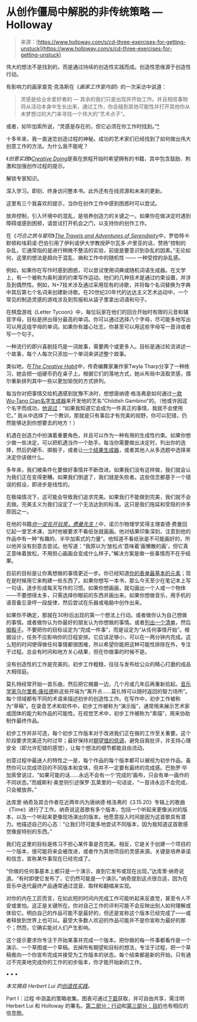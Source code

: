 <!--yml

分类：未分类

日期：2024-05-27 15:03:10

-->

# 从创作僵局中解脱的非传统策略 — Holloway

> 来源：[https://www.holloway.com/s/cd-three-exercises-for-getting-unstuck](https://www.holloway.com/s/cd-three-exercises-for-getting-unstuck)

伟大的想法不是找到的，而是通过持续的创造性实践而成。创造性思维源于创造性行动。

有影响力的画家查克·克洛斯在《*画家工作室内部*》的一次采访中说道：

> 灵感是给业余爱好者的 — 其余的我们只是出现并开始工作。并且相信事物将从活动本身中生长出来，通过工作，你会碰到其他可能性并打开其他你从未梦想过的大门来寻找一个伟大的“艺术点子”。

或者，如毕加索所说，“灵感是存在的，但它必须在你工作时找到。”[*](https://libquotes.com/pablo-picasso/quote/lbx5g7f)

十多年来，我一直迷恋创造过程的神秘。成功的艺术家们已经找到了如何做出伟大创意工作的方法。为什么我不能呢？

《*创意实践*》[*Creative Doing*](https://www.holloway.com/b/creative-doing)是我在旅程开始时希望拥有的书籍，其中包含鼓励、刺激和加强创作过程的提示。

解锁专家知识。

深入学习。即刻、终身访问整本书。此外还有在线资源和未来的更新。

这里有三个我喜欢的提示，当你在创作工作中感到困惑时可以尝试。

放弃控制，引入环境中的混乱，是培养创造力的关键之一。如果你在做决定时遇到障碍或感到困顿，请尝试打开机会之门，以支持你的创作工作。

在《*巧合之旅与冒险*》[*The Travels and Adventures of Serendipity*](https://press.princeton.edu/books/paperback/9780691126302/the-travels-and-adventures-of-serendipity)中，罗伯特·K·默顿和埃莉诺·巴伯引用了伊利诺伊大学教授萨尔瓦多·卢里亚的话，赞扬“控制的杂乱，它通常指的是进行稍微不整洁的实验，前提是要意识到杂乱的因素。”无论如何，这里的想法是趋向于混乱、熵和工作中的随机性 —— 一种受控的杂乱感。

例如，如果你在写作时感到困惑，可以尝试使用词典或随机词语生成器。在文学上，有一个被称为奥利波的约束写作运动。他们的几种技术是通过约束设置，并涉及到偶然性。例如，N+7技术涉及通过采用现有的诗歌，并将每个名词替换为字典中其后第七个名词来创建新诗歌。在20世纪20年代的达达主义艺术运动中，一个常见的制造灵感的游戏涉及到剪报和从袋子里拿出词语和句子。

在棋盘游戏《Letter Tycoon》中，每位玩家在他们的回合开始时有限的元音和辅音字母，目标是拼出得分最高的单词。你可以通过选择八个字母，尽可能多地写出可以用这组字母的单词。如果你有雄心壮志，你甚至可以用这些字母写一首诗或者写一个句子。

一种流行的即兴喜剧技巧是一词故事，需要两个或更多人。目标是通过轮流讲述一个故事，每个人每次只添加一个单词来讲述整个故事。

类似地，在[*The Creative Habit*](https://www.amazon.com/Creative-Habit-Learn-Use-Life-dp-0743235274/dp/0743235274)中，传奇编舞家兼作家Twyla Tharp分享了一种练习，她会把一组硬币扔在桌子上。根据它们的落地方式，她从布局中汲取灵感，偶尔重新排列其中一些以更加愉悦的方式排列。

每当你对把事情交给机遇感到犹豫不决时，想想唐纳德·格洛弗是如何通过[一款Wu-Tang Clan名字生成器](https://wutangclan.net/name-generator/)来开发他的艺名“Childish Gambino”的。（他或许因这个名字而成功，[他说过](https://www.youtube.com/watch?v=gU1sTWIbw_Y)：“如果我知道它会成为一件真正的事情，我就不会使用它。” 我从中选择了一个教训，那就是只有事后才有完美的视野，你可以犯错，仍然能够达到你想要去的地方！）

机遇在创造力中扮演着重要角色，并且可以作为一种有用的生成性约束。如果你想少做一些决定，可以把机遇当作一个助手。每当你需要做出决定时，列出你的选择，然后扔硬币、掷骰子，或者让[一个结果生成器](https://www.randomresult.com/)，或者其他人从多选题中选择来决定你该做什么。

多年来，我们被条件化要做好事情并不断改进。如果我们没有这样做，我们就会认为我们正在变得更糟。如果我们倒退了，我们就是失败者。这些信念都基于一个错误的假设，即进步是线性的。

在极端情况下，这可能会导致我们追求完美。如果我们不能做到完美，我们就不会去做。完美主义为我们设定了一个无法达到的标准。这只是我们拖延和受阻的许多原因之一。

在他的书籍[*你一定在开玩笑，费曼先生！*](https://www.amazon.com/Surely-Youre-Joking-Mr-Feynman/dp/0393355624)中，诺贝尔物理学奖得主理查德·费曼回忆起一堂艺术课，当时他被要求不看纸张就画画。他对结果印象深刻，注意到他的作品中有一种“有趣的、半毕加索式的力量”。他知道不看纸张是不可能画好的，所以他并没有刻意去尝试。他写道：“我原以为‘放松点’意味着‘画懒散的画’，但它真正意味着放松，不用担心画画会变成什么样子。”解决方案是做一些事情而不在乎结果。

目前的目标是让你离想做的事情更近一步。你已经知道[你的表单最基本的元素](https://www.holloway.com/g/creative-doing/sections/find-the-simplest-element-of-your-craft)；现在是时候用它来构建一些东西了。如果你想写一本书，那么今天至少在笔记本上写一句话，逐步形成每天写作的习惯。如果你想画画，就勾画出一个人或一个物体——不要想得太多，只需选择你眼前的东西并画出来。如果你想做音乐，用手机的语音备忘录哼一段旋律，然后尝试在乐器或电脑中创作出来。

如果你不确定，那就在30秒后出现的第一个想法上行动。或者做你认为自己想做的事情。或者做你认为你最好的朋友认为你想做的事情。或者[列出一个清单](https://www.holloway.com/g/creative-doing/sections/write-down-10-ideas)，然后[掷骰子](/g/creative-doing/sections/roll-the-dice)。不要把你的目标设定为“完成一件事”，而是设定为“从任何事情开始”。根据设计，任务不应影响你的日程安排。它应该足够小，可以在一两分钟内完成。这么短的时间使得做任何事情都很困难，所以希望你能把这种可能性排除在外，专注于过程。总会有时间和地方关心结果，但在你做事的时候不是。

没有创造性的工作是完美的。初步工作粗糙，往往与发布给公众的精心打磨的成品大相径庭。

莫扎特经常开始一首乐曲，然后把它搁置一边，几个月或几年后再重新拾起。[音乐学家乌尔里希·康拉德](https://www.newyorker.com/magazine/2006/07/24/the-storm-of-style)称这些开端为“离开点……莫扎特可以随时返回的智力场所”。每个领域都有不同的术语来描述初步的创造性工作。在写作中，初步工作被称为“草稿”。在录音艺术和软件中，初步工作被称为“演示版”，通常用来展示艺术家或团体的能力和作品的可能性。在视觉艺术中，初步工作被称为“素描”，用来协助制作最终作品。

初步工作并非可选，每个初步工作版本对于改进我们正在做的工作至关重要。这个阶段要求完美还为时过早；最好保持对[期望值的低调](https://www.holloway.com/g/creative-doing/sections/relax-expectations)，避免自我批评，并支持心理安全（即允许犯错的感觉），让每个想法的细节都能自由流动。

创意过程中最迷人的特性之一是，每个作品的每个版本都可以被视为初步作品。虽然你可以完成项目的不同版本和变体，但并不一定要有最终的完成感。巴勃罗·毕加索曾说过，“如果可能的话……永远不会有一个‘完成的’画布，只会有单一画作的不同状态。”而威斯利·奥登则引述保罗·瓦莱里的一句话说，“一首诗永远不会完成，只会被放弃。”

达库里·纳奇及其合作者在近两年内为唐纳德·格洛弗的《3.15.20》专辑上的歌曲《Time》进行了工作。纳奇说这首歌有多个版本，包括一个听起来更像派对的版本，以及一个听起来更像现场演出的版本。他愿意投入时间是因为这首歌具有潜力。他描述自己的心态：“让我们尽可能多地尝试不同版本，因为我知道这首歌感觉像是特别的东西。”

我们在这里的目标是练习不担心某件事是否完美。相反，它是关于创建一个项目的一个版本，很可能将来会被改进，或者作为其他项目的灵感来源。关键是培养承诺和信念，宣称某件事现在已经完成了。

“你做的任何事基本上都只是一个演示，直到它发布或现在出现，”达库里·纳奇说道。“有时即使它发布了，它仍然可能是一个演示。”纳奇提到这点很合适，因为在音乐中迭代最终产品通常通过混音、取样和翻唱来实现。

对你的内在工匠而言，在如此短的时间内完成工作可能听起来反直觉，甚至令人不安或害怕。这正是关键所在。你对自己工作的评判可能不会反映出别人如何理解或体验它。明白自己的作品可能不是最好的，但还是宣称这个版本已经完成了——或者释放到世界上也可以。最受大多数人欢迎的作品可能并不是你宣称为最好的那个；然而，它确实能对人们产生影响。

这个提示要求你专注于开始某事并完成一个版本。把你做的每一件事都看作是一个演示、一个草图或一个草稿。去掉所有期望和目标的想法，专注于过程，把一个草稿推向一个你宣布完成并接受为工作版本的状态。每个结束都是新的开始。只有通过不完美地完成你的工作的初步版本，你才能开始新的工作。

▪︎ ▪︎ ▪︎

*本文摘自 Herbert Lui 的[创造性实践](https://www.holloway.com/b/creative-doing)。*

Part I：过程 中涵盖的策略收集。图表可通过[下载](https://assets.holloway.com/editorial/images/creative-doing/cd-graphic-Part-I-v6-1_5x.png)获取，并可自由共享，需注明 Herbert Lui 和 Holloway 的署名。[第二部分：行动](https://assets.holloway.com/editorial/images/creative-doing/cd-graphic-Part-II-v6-1_5x.png)和[第三部分：目的](https://assets.holloway.com/editorial/images/creative-doing/cd-graphic-Part-III-v6-1_5x.png)也有相应的信息图。
